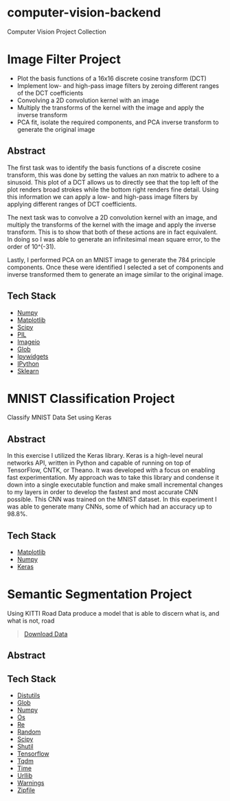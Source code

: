 # computer-vision-backend
Computer Vision Project Collection

# Image Filter Project
* Plot the basis functions of a 16x16 discrete cosine transform (DCT)
* Implement low- and high-pass image filters by zeroing different ranges of the DCT coefficients
* Convolving a 2D convolution kernel with an image
* Multiply the transforms of the kernel with the image and apply the inverse transform
* PCA fit, isolate the required components, and PCA inverse transform to generate the original image

## Abstract
The first task was to identify the basis functions of a discrete cosine transform, this was done by setting the values an nxn matrix to adhere to a sinusoid. This plot of a DCT allows us to directly see that the top left of the plot renders broad strokes while the bottom right renders fine detail. Using this information we can apply a low- and high-pass image filters by applying different ranges of DCT coefficients. 

The next task was to convolve a 2D convolution kernel with an image, and multiply the transforms of the kernel with the image and apply the inverse transform. This is to show that both of these actions are in fact equivalent. In doing so I was able to generate an infinitesimal mean square error, to the order of 10^(-31).

Lastly, I performed PCA on an MNIST image to generate the 784 principle components. Once these were identified I selected a set of components and inverse transformed them to generate an image similar to the original image. 

## Tech Stack
* [Numpy](http://www.numpy.org/)
* [Matplotlib](https://matplotlib.org/)
* [Scipy](https://www.scipy.org/)
* [PIL](https://pillow.readthedocs.io/en/stable/)
* [Imageio](https://imageio.github.io/)
* [Glob](https://docs.python.org/2/library/glob.html)
* [Ipywidgets](https://ipywidgets.readthedocs.io/en/stable/)
* [IPython](https://ipython.org/)
* [Sklearn](https://scikit-learn.org/stable/)

# MNIST Classification Project
Classify MNIST Data Set using Keras

## Abstract
In this exercise I utilized the Keras library. Keras is a high-level neural networks API, written in Python and capable of running on top of TensorFlow, CNTK, or Theano. It was developed with a focus on enabling fast experimentation. My approach was to take this library and condense it down into a single executable function and make small incremental changes to my layers in order to develop the fastest and most accurate CNN possible. This CNN was trained on the MNIST dataset. In this experiment I was able to generate many CNNs, some of which had an accuracy up to 98.8%.

## Tech Stack
* [Matplotlib](https://matplotlib.org/)
* [Numpy](http://www.numpy.org/)
* [Keras](https://keras.io/)

# Semantic Segmentation Project
Using KITTI Road Data produce a model that is able to discern what is, and what is not, road
> [Download Data](https://www.dropbox.com/sh/flf5dnhuq6b9z6h/AAADsRNWn7lwb2wAZIhy3iNPa?dl=0)


## Abstract


## Tech Stack
* [Distutils](https://docs.python.org/3/library/distutils.html)
* [Glob](https://docs.python.org/2/library/glob.html)
* [Numpy](http://www.numpy.org/)
* [Os](https://docs.python.org/3/library/os.html)
* [Re](https://docs.python.org/3/library/re.html)
* [Random](https://docs.python.org/2/library/random.html)
* [Scipy](https://www.scipy.org/)
* [Shutil](https://docs.python.org/3/library/shutil.html)
* [Tensorflow](https://www.tensorflow.org/)
* [Tqdm](https://tqdm.github.io/)
* [Time](https://docs.python.org/3/library/time.html)
* [Urllib](https://docs.python.org/3/library/urllib.html)
* [Warnings](https://docs.python.org/3/library/warnings.html)
* [Zipfile](https://docs.python.org/3/library/zipfile.html)
